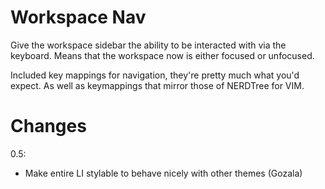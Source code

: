 Workspace Nav
=============

Give the workspace sidebar the ability to be interacted with via the keyboard. Means that the workspace now is either focused or unfocused.

Included key mappings for navigation, they're pretty much what you'd expect. As well as keymappings that mirror those of NERDTree for VIM.


Changes
=======

0.5:
 * Make entire LI stylable to behave nicely with other themes (Gozala)
